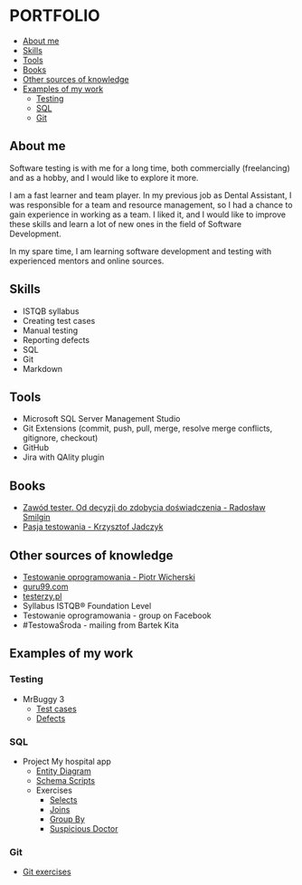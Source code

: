 # PORTFOLIO

- [About me](#About-me)
- [Skills](#Skills)
- [Tools](#Tools)
- [Books](#Books)
- [Other sources of knowledge](#Other-sources-of-knowledge)
- [Examples of my work](#Examples-of-my-work)
	- [Testing](#Testing)  
	- [SQL](#SQL)
    - [Git](#Git)

## About me

Software testing is with me for a long time, both commercially (freelancing) and as a hobby, and I would like to explore it more.

I am a fast learner and team player. In my previous job as Dental Assistant, I was responsible for a team and resource management, so I had a chance to gain experience in working as a team. I liked it, and I would like to improve these skills and learn a lot of new ones in the field of Software Development.

In my spare time, I am learning software development and testing with experienced mentors and online sources.

## Skills

- ISTQB syllabus
- Creating test cases
- Manual testing
- Reporting defects
- SQL
- Git
- Markdown

## Tools

- Microsoft SQL Server Management Studio  
- Git Extensions (commit, push, pull, merge, resolve merge conflicts, gitignore, checkout)
- GitHub
- Jira with QAlity plugin

## Books

- [Zawód tester. Od decyzji do zdobycia doświadczenia - Radosław Smilgin](https://helion.pl/ksiazki/zawod-tester-od-decyzji-do-zdobycia-doswiadczenia-radoslaw-smilgin,e_0vj2.htm#format/e)
- [Pasja testowania - Krzysztof Jadczyk](https://helion.pl/ksiazki/pasja-testowania-wydanie-ii-rozszerzone-krzysztof-jadczyk,paste2.htm#format/d)

## Other sources of knowledge  

- [Testowanie oprogramowania - Piotr Wicherski](https://pwicherski.gitbook.io/testowanie-oprogramowania/)
- [guru99.com](https://www.guru99.com/software-testing.html)
- [testerzy.pl](https://testerzy.pl)
- Syllabus ISTQB® Foundation Level 
- Testowanie oprogramowania - group on Facebook  
- #TestowaŚroda - mailing from Bartek Kita

## Examples of my work

### **Testing**  
 
- MrBuggy 3  
	- [Test cases](TestCases.md)  
	- [Defects](Defects.md)

### **SQL**

- Project My hospital app
	- [Entity Diagram](DiagramEncji.png)
	- [Schema Scripts](SchemaScripts)
	- Exercises
		- [Selects](Selects.md)
		- [Joins](Joins.md)
		- [Group By](Group%20By.md)
		- [Suspicious Doctor](Suspicious%20Doctor.md)

### **Git**

- [Git exercises](GIT/GitExercises.md)